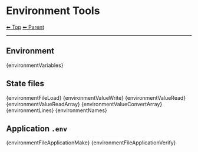 # Environment Tools

<!-- TEMPLATE header 2 -->
[⬅ Top](index.md) [⬅ Parent ](../index.md)
<hr />

## Environment

{environmentVariables}

## State files

{environmentFileLoad}
{environmentValueWrite}
{environmentValueRead}
{environmentValueReadArray} 
{environmentValueConvertArray}
{environmentLines}
{environmentNames}

## Application `.env`

{environmentFileApplicationMake}
{environmentFileApplicationVerify}
